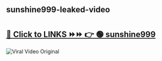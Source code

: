 
 ## sunshine999-leaked-video 

# <h2><a href="https://clipsfans.com/sunshine999&ref=git">🔗 Click to LINKS ⏩⏩ 👉 🟢 sunshine999 </a></h2>

<a href="https://clipsfans.com/sunshine999&ref=git" rel="nofollow" data-target="animated-image.originalLink"><img src="https://i.ibb.co.com/xMMVF88/686577567.gif" alt="Viral Video Original" style="max-width: 100%; display: inline-block;" data-target="animated-image.originalImage"></a>
